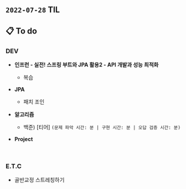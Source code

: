 ## `2022-07-28` TIL

## 📋 To do

### DEV

+ **인프런 - 실전! 스프링 부트와 JPA 활용2 - API 개발과 성능 최적화**
  + 복습

+ **JPA**
  + 패치 조인

+ **알고리즘**
  + 백준) [티어] `(문제 파악 시간: 분 | 구현 시간: 분 | 오답 검증 시간: 분)`

+ **Project**

<br>

### E.T.C
+ 골반교정 스트레칭하기